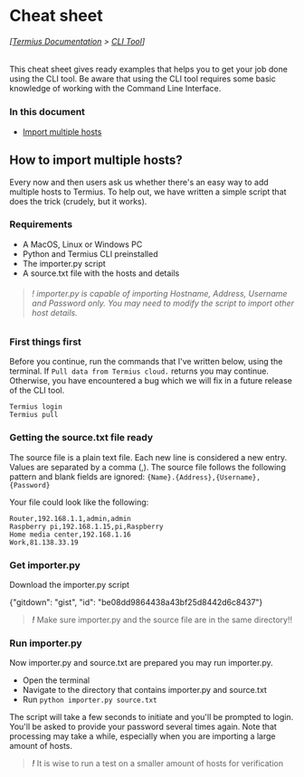 # Cheat sheet
###### [[Termius Documentation](/README.md) > [CLI Tool](/README.md)]

This cheat sheet gives ready examples that helps you to get your job done using the CLI tool. Be aware that using the CLI tool requires some basic knowledge of working with the Command Line Interface.

### In this document
* [Import multiple hosts](#how-to-import-multiple-hosts)

## How to import multiple hosts?
Every now and then users ask us whether there's an easy way to add multiple hosts to Termius. To help out, we have written a simple script that does the trick (crudely, but it works).

### Requirements
- A MacOS, Linux or Windows PC
- Python and Termius CLI preinstalled
- The importer.py script
- A source.txt file with the hosts and details

> ###### *!* importer.py is capable of importing Hostname, Address, Username and Password only. You may need to modify the script to import other host details.

### First things first
Before you continue, run the commands that I've written below, using the terminal. If `Pull data from Termius cloud.` returns you may continue. Otherwise, you have encountered a bug which we will fix in a future release of the CLI tool.

```
Termius login
Termius pull
```

### Getting the source.txt file ready
The source file is a plain text file. Each new line is considered a new entry. Values are separated by a comma (,). The source file follows the following pattern and blank fields are ignored:
`{Name}.{Address},{Username},{Password}`

Your file could look like the following:

```
Router,192.168.1.1,admin,admin
Raspberry pi,192.168.1.15,pi,Raspberry
Home media center,192.168.1.16
Work,81.138.33.19
```

### Get importer.py

Download the importer.py script

{"gitdown": "gist", "id": "be08dd9864438a43bf25d8442d6c8437"}

<script src="https://gist.github.com/Dreamzilla/be08dd9864438a43bf25d8442d6c8437.js"></script>

> ***!*** Make sure importer.py and the source file are in the same directory!!

### Run importer.py

Now importer.py and source.txt are prepared you may run importer.py.
- Open the terminal
- Navigate to the directory that contains importer.py and source.txt
- Run `python importer.py source.txt`

The script will take a few seconds to initiate and you'll be prompted to login. You'll be asked to provide your password several times again. Note that processing may take a while, especially when you are importing a large amount of hosts.

> ***!*** It is wise to run a test on a smaller amount of hosts for verification

